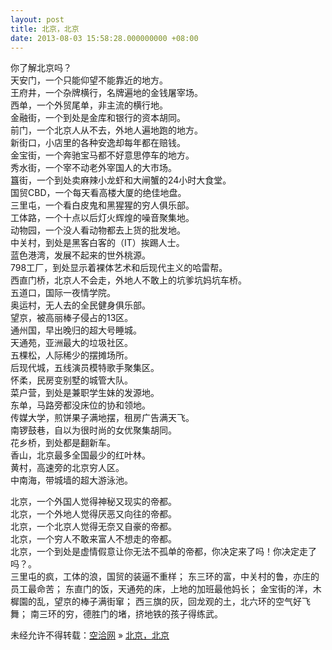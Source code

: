```yaml
---
layout: post
title: 北京，北京
date: 2013-08-03 15:58:28.000000000 +08:00
---
```


你了解北京吗？  
 天安门，一个只能仰望不能靠近的地方。  
 王府井，一个杂牌横行，名牌遍地的金钱屠宰场。  
 西单，一个外贸尾单，非主流的横行地。  
 金融街，一个到处是金库和银行的资本胡同。  
 前门，一个北京人从不去，外地人遍地跑的地方。  
 新街口，小店里的各种安逸却每年都在赔钱。  
 金宝街，一个奔驰宝马都不好意思停车的地方。  
 秀水街，一个宰不动老外宰国人的大市场。  
 簋街，一个到处卖麻辣小龙虾和大闸蟹的24小时大食堂。  
 国贸CBD，一个每天看高楼大厦的绝佳地盘。  
 三里屯，一个看白皮鬼和黑猩猩的穷人俱乐部。  
 工体路，一个十点以后灯火辉煌的噪音聚集地。  
 动物园，一个没人看动物都去上货的批发地。  
 中关村，到处是黑客白客的（IT）挨踢人士。  
 蓝色港湾，发展不起来的世外桃源。  
 798工厂，到处显示着裸体艺术和后现代主义的哈雷帮。  
 西直门桥，北京人不会走，外地人不敢上的坑爹坑妈坑车桥。  
 五道口，国际一夜情学院。  
 奥运村，无人去的全民健身俱乐部。  
 望京，被高丽棒子侵占的13区。  
 通州国，早出晚归的超大号睡城。  
 天通苑，亚洲最大的垃圾社区。  
 五棵松，人际稀少的摆摊场所。  
 后现代城，五线演员模特歌手聚集区。  
 怀柔，民房变别墅的城管大队。  
 菜户营，到处是兼职学生妹的发源地。  
 东单，马路旁都没床位的协和领地。  
 传媒大学，煎饼果子满地摆，租房广告满天飞。  
 南锣鼓巷，自以为很时尚的女优聚集胡同。  
 花乡桥，到处都是翻新车。  
 香山，北京最多全国最少的红叶林。  
 黄村，高速旁的北京穷人区。  
 中南海，带城墙的超大游泳池。

北京，一个外国人觉得神秘又现实的帝都。  
 北京，一个外地人觉得厌恶又向往的帝都。  
 北京，一个北京人觉得无奈又自豪的帝都。  
 北京，一个穷人不敢来富人不想走的帝都。  
 北京，一个到处是虚情假意让你无法不孤单的帝都，你决定来了吗！你决定走了吗？。  
 三里屯的疯，工体的浪，国贸的装逼不重样； 东三环的富，中关村的鲁，亦庄的员工最命苦； 东直门的饭，天通苑的床，上地的加班最他妈长； 金宝街的洋，木樨園的乱，望京的棒子满街窜； 西三旗的灰，回龙观的土，北六环的空气好飞舞； 南三环的穷，德胜门的堵，挤地铁的孩子得练武。

未经允许不得转载：[空洽网](http://kongqia.com) » [北京，北京](http://kongqia.com/17630.html)



